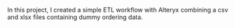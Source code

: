 In this project, I created a simple ETL workflow with Alteryx combining a csv and xlsx files containing dummy ordering data. 
